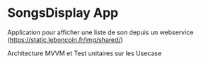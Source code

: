 # SongsDisplay App

Application pour afficher une liste de son depuis un webservice (https://static.leboncoin.fr/img/shared/)

Architecture MVVM et Test unitaires sur les Usecase
